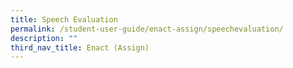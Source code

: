```yaml
---
title: Speech Evaluation
permalink: /student-user-guide/enact-assign/speechevaluation/
description: ""
third_nav_title: Enact (Assign)
---
```

